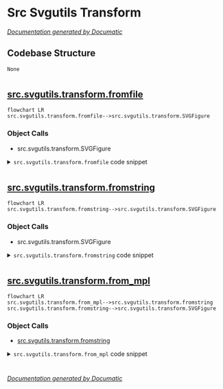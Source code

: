 # Src Svgutils Transform

[_Documentation generated by Documatic_](https://www.documatic.com)

<!---Documatic-section-Codebase Structure-start--->
## Codebase Structure

<!---Documatic-block-system_architecture-start--->
```mermaid
None
```
<!---Documatic-block-system_architecture-end--->

# #
<!---Documatic-section-Codebase Structure-end--->

<!---Documatic-section-src.svgutils.transform.fromfile-start--->
## [src.svgutils.transform.fromfile](3-src_svgutils_transform.md#src.svgutils.transform.fromfile)

<!---Documatic-section-fromfile-start--->
```mermaid
flowchart LR
src.svgutils.transform.fromfile-->src.svgutils.transform.SVGFigure
```

### Object Calls

* src.svgutils.transform.SVGFigure

<!---Documatic-block-src.svgutils.transform.fromfile-start--->
<details>
	<summary><code>src.svgutils.transform.fromfile</code> code snippet</summary>

```python
def fromfile(fname):
    fig = SVGFigure()
    with open(fname) as fid:
        svg_file = etree.parse(fid, parser=etree.XMLParser(huge_tree=True))
    fig.root = svg_file.getroot()
    return fig
```
</details>
<!---Documatic-block-src.svgutils.transform.fromfile-end--->
<!---Documatic-section-fromfile-end--->

# #
<!---Documatic-section-src.svgutils.transform.fromfile-end--->

<!---Documatic-section-src.svgutils.transform.fromstring-start--->
## [src.svgutils.transform.fromstring](3-src_svgutils_transform.md#src.svgutils.transform.fromstring)

<!---Documatic-section-fromstring-start--->
```mermaid
flowchart LR
src.svgutils.transform.fromstring-->src.svgutils.transform.SVGFigure
```

### Object Calls

* src.svgutils.transform.SVGFigure

<!---Documatic-block-src.svgutils.transform.fromstring-start--->
<details>
	<summary><code>src.svgutils.transform.fromstring</code> code snippet</summary>

```python
def fromstring(text):
    fig = SVGFigure()
    svg = etree.fromstring(text.encode(), parser=etree.XMLParser(huge_tree=True))
    fig.root = svg
    return fig
```
</details>
<!---Documatic-block-src.svgutils.transform.fromstring-end--->
<!---Documatic-section-fromstring-end--->

# #
<!---Documatic-section-src.svgutils.transform.fromstring-end--->

<!---Documatic-section-src.svgutils.transform.from_mpl-start--->
## [src.svgutils.transform.from_mpl](3-src_svgutils_transform.md#src.svgutils.transform.from_mpl)

<!---Documatic-section-from_mpl-start--->
```mermaid
flowchart LR
src.svgutils.transform.from_mpl-->src.svgutils.transform.fromstring
src.svgutils.transform.fromstring-->src.svgutils.transform.SVGFigure
```

### Object Calls

* [src.svgutils.transform.fromstring](3-src_svgutils_transform.md#src.svgutils.transform.fromstring)

<!---Documatic-block-src.svgutils.transform.from_mpl-start--->
<details>
	<summary><code>src.svgutils.transform.from_mpl</code> code snippet</summary>

```python
def from_mpl(fig, savefig_kw=None):
    fid = StringIO()
    if savefig_kw is None:
        savefig_kw = {}
    try:
        fig.savefig(fid, format='svg', **savefig_kw)
    except ValueError:
        raise (ValueError, 'No matplotlib SVG backend')
    fid.seek(0)
    fig = fromstring(fid.read())
    (w, h) = fig.get_size()
    fig.set_size((w.replace('pt', ''), h.replace('pt', '')))
    return fig
```
</details>
<!---Documatic-block-src.svgutils.transform.from_mpl-end--->
<!---Documatic-section-from_mpl-end--->

# #
<!---Documatic-section-src.svgutils.transform.from_mpl-end--->

[_Documentation generated by Documatic_](https://www.documatic.com)